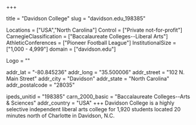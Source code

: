 
+++

title = "Davidson College"
slug = "davidson.edu_198385"

Locations = ["USA","North Carolina"]
Control = ["Private not-for-profit"]
CarnegieClassification = ["Baccalaureate Colleges--Liberal Arts"]
AthleticConferences = ["Pioneer Football League"]
InstitutionalSize = ["1,000 - 4,999"]
domain = ["davidson.edu"]

Logo = ""

addr_lat = "-80.845236"
addr_long = "35.500006"
addr_street = "102 N. Main Street"
addr_city = "Davidson"
addr_state = "North Carolina"
addr_postalcode = "28035"

ipeds_unitid = "198385"
carn_2000_basic = "Baccalaureate Colleges--Arts & Sciences"
addr_country = "USA"
+++
    Davidson College is a highly selective independent liberal arts college for 1,920 students located 20 minutes north of Charlotte in Davidson, N.C.
